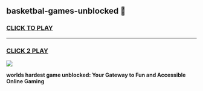 
## basketbal-games-unblocked 👋
<h3>
<a href="https://premium.freeplayer.one?title=basketbal-games-unblocked&ref=14F">CLICK TO PLAY</a></h3>
<hr>

<h3>
<a href="https://premium.freeplayer.one?title=basketbal-games-unblocked&ref=14F">CLICK 2 PLAY</a>
  
</h3>

<a href="https://premium.freeplayer.one?title=basketbal-games-unblocked&ref=12F/"><img src="https://clearcache.store/games.png"></a>


**worlds hardest game unblocked: Your Gateway to Fun and Accessible Online Gaming**
